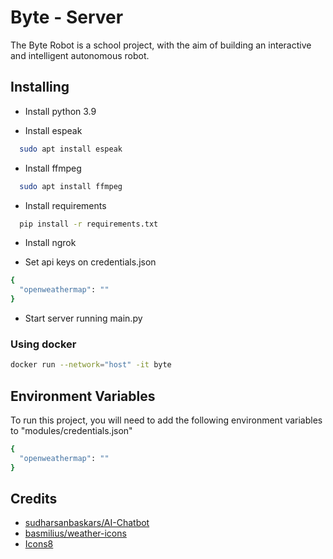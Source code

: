 
# Byte - Server

The Byte Robot is a school project, with the aim of building an interactive and intelligent autonomous robot.




## Installing

- Install python 3.9

- Install espeak 
```bash
  sudo apt install espeak
```

- Install ffmpeg
```bash
  sudo apt install ffmpeg
```

- Install requirements
```bash
  pip install -r requirements.txt
```

- Install ngrok

- Set api keys on credentials.json
```bash
{
  "openweathermap": ""
}
```

- Start server running main.py

### Using docker

```bash
docker run --network="host" -it byte
```


## Environment Variables

To run this project, you will need to add the following environment variables to "modules/credentials.json"
```bash
{
  "openweathermap": ""
}
```
## Credits

 - [sudharsanbaskars/AI-Chatbot](https://github.com/sudharsanbaskars/AI-Chatbot)
 - [basmilius/weather-icons](https://github.com/basmilius/weather-icons)
 - [Icons8](https://icons8.com)

